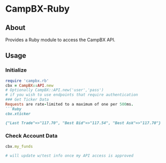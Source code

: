 # CampBX-Ruby

## About
Provides a Ruby module to access the CampBX API.

## Usage
### Initialize
  ```Ruby
  require 'campbx.rb'
  cbx = CampBX::API.new
  # Optionally CampBX::API.new('user','pass')
  # if you wish to use endpoints that require authentication
### Get Ticker Data
  Requests are rate-limited to a maximum of one per 500ms.
  ```Ruby
  cbx.xticker

  {"Last Trade"=>"117.70", "Best Bid"=>"117.54", "Best Ask"=>"117.70"}
  ```
### Check Account Data
  ```Ruby
  cbx.my_funds

  # will update w/test info once my API access is approved
  ```
